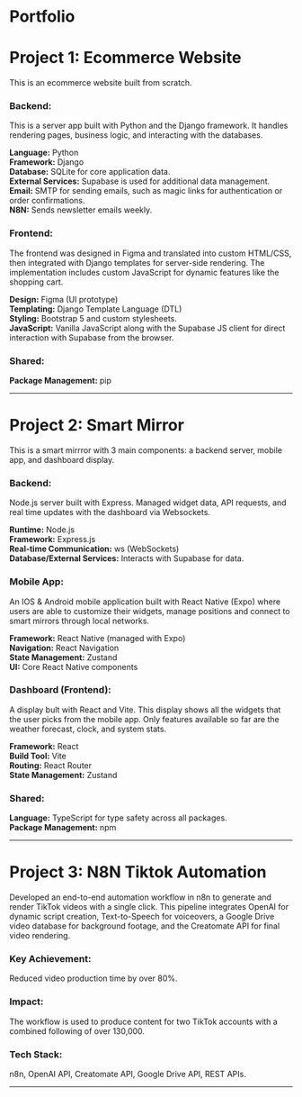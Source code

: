 # Portfolio


# Project 1: Ecommerce Website

This is an ecommerce website built from scratch.

### Backend:
This is a server app built with Python and the Django framework. It handles rendering pages, business logic, and interacting with the databases.  
  
**Language:** Python  
**Framework:** Django    
**Database:** SQLite for core application data.  
**External Services:** Supabase is used for additional data management.  
**Email:** SMTP for sending emails, such as magic links for authentication or order confirmations.  
**N8N:** Sends newsletter emails weekly.  

### Frontend:
The frontend was designed in Figma and translated into custom HTML/CSS, then integrated with Django templates for server-side rendering. The implementation includes custom JavaScript for dynamic features like the shopping cart.  
  
**Design:** Figma (UI prototype)  
**Templating:** Django Template Language (DTL)  
**Styling:** Bootstrap 5 and custom stylesheets.  
**JavaScript:** Vanilla JavaScript along with the Supabase JS client for direct interaction with Supabase from the browser.  

### Shared:
**Package Management:** pip 

------------------------------------------------------------------------------------------------------------

# Project 2: Smart Mirror

This is a smart mirrror with 3 main components: a backend server, mobile app, and dashboard display.

### Backend:
Node.js server built with Express. Managed widget data, API requests, and real time updates with the dashboard via Websockets.  
  
**Runtime:** Node.js  
**Framework:** Express.js  
**Real-time Communication:** ws (WebSockets)  
**Database/External Services:** Interacts with Supabase for data.  

### Mobile App:
An IOS & Android mobile application built with React Native (Expo) where users are able to customize their widgets, manage positions and connect to smart mirrors through local networks.  
  
**Framework:** React Native (managed with Expo)  
**Navigation:** React Navigation  
**State Management:** Zustand  
**UI:** Core React Native components  

### Dashboard (Frontend):
A display bult with React and Vite. This display shows all the widgets that the user picks from the mobile app. Only features available so far are the weather forecast, clock, and system stats. 
  
**Framework:** React  
**Build Tool:** Vite  
**Routing:** React Router  
**State Management:** Zustand  

### Shared:
**Language:** TypeScript for type safety across all packages.  
**Package Management:** npm  

-----------------------------------------------------------------------------------------------------------

# Project 3: N8N Tiktok Automation

Developed an end-to-end automation workflow in n8n to generate and render TikTok videos with a single click. This pipeline integrates OpenAI for dynamic script creation, Text-to-Speech for voiceovers, a Google Drive video database for background footage, and the Creatomate API for final video rendering.  

### Key Achievement: 
Reduced video production time by over 80%.  

### Impact: 
The workflow is used to produce content for two TikTok accounts with a combined following of over 130,000.  

### Tech Stack: 
n8n, OpenAI API, Creatomate API, Google Drive API, REST APIs.  

------------------------------------------------------------------------------------------------------------


